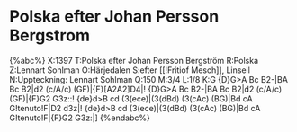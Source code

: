 # Polska efter Johan Persson Bergstrom

{%abc%}
X:1397
T:Polska efter Johan Persson Bergström
R:Polska
Z:Lennart Sohlman
O:Härjedalen
S:efter [[!Fritiof Mesch]], Linsell
N:Uppteckning: Lennart Sohlman
Q:150
M:3/4
L:1/8
K:G
{D}G>A Bc B2-|BA Bc B2|d2 (c/A/c) (GF)|{F}[A2A2]D4|!
{D}G>A Bc B2-|BA Bc B2|d2 (c/A/c) (GF)|{F}G2 G3z::!
{de}d>B cd (3(ece)|(3(dBd) (3(cAc) (BG)|Bd cA G!tenuto!F|D2 d3z|!
{de}d>B cd (3(ece)|(3(dBd) (3(cAc) (BG)|Bd cA G!tenuto!F|{F}G2 G3z:|]
{%endabc%}
